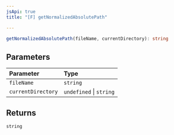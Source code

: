 ```yaml
---
jsApi: true
title: "[F] getNormalizedAbsolutePath"

---
```

```ts
getNormalizedAbsolutePath(fileName, currentDirectory): string
```

## Parameters

| Parameter | Type |
| :------ | :------ |
| `fileName` | `string` |
| `currentDirectory` | `undefined` \| `string` |

## Returns

`string`
